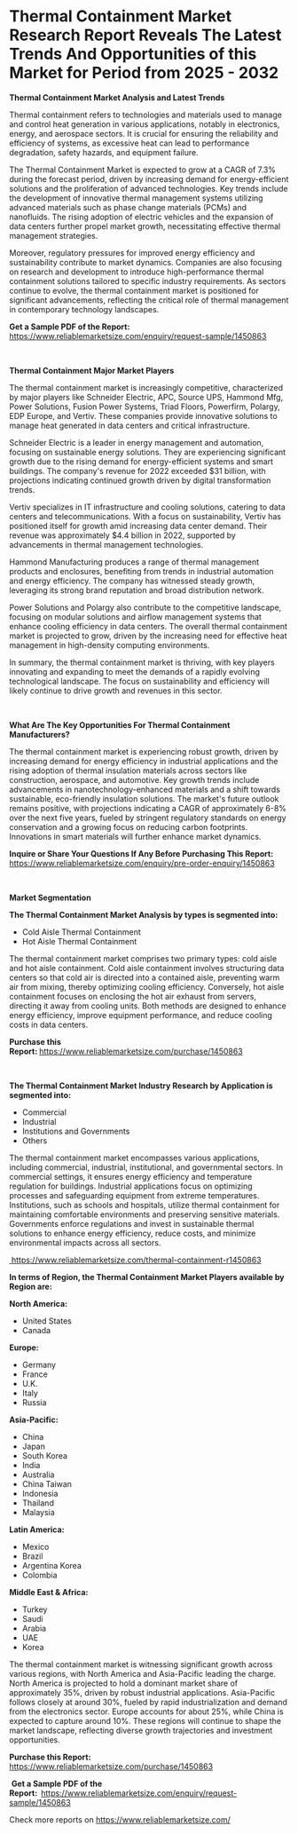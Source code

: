 <p><h1>Thermal Containment Market Research Report Reveals The Latest Trends And Opportunities of this Market for Period from 2025 - 2032</h1></p><p><strong>Thermal Containment Market Analysis and Latest Trends</strong></p>
<p><p>Thermal containment refers to technologies and materials used to manage and control heat generation in various applications, notably in electronics, energy, and aerospace sectors. It is crucial for ensuring the reliability and efficiency of systems, as excessive heat can lead to performance degradation, safety hazards, and equipment failure. </p><p>The Thermal Containment Market is expected to grow at a CAGR of 7.3% during the forecast period, driven by increasing demand for energy-efficient solutions and the proliferation of advanced technologies. Key trends include the development of innovative thermal management systems utilizing advanced materials such as phase change materials (PCMs) and nanofluids. The rising adoption of electric vehicles and the expansion of data centers further propel market growth, necessitating effective thermal management strategies. </p><p>Moreover, regulatory pressures for improved energy efficiency and sustainability contribute to market dynamics. Companies are also focusing on research and development to introduce high-performance thermal containment solutions tailored to specific industry requirements. As sectors continue to evolve, the thermal containment market is positioned for significant advancements, reflecting the critical role of thermal management in contemporary technology landscapes.</p></p>
<p><strong>Get a Sample PDF of the Report:&nbsp;</strong> <a href="https://www.reliablemarketsize.com/enquiry/request-sample/1450863?utm_campaign=2115&utm_medium=2&utm_source=Github&utm_content=ia&utm_term=17022025&utm_id=thermal-containment">https://www.reliablemarketsize.com/enquiry/request-sample/1450863</a></p>
<p>&nbsp;</p>
<p><strong>Thermal Containment Major Market Players</strong></p>
<p><p>The thermal containment market is increasingly competitive, characterized by major players like Schneider Electric, APC, Source UPS, Hammond Mfg, Power Solutions, Fusion Power Systems, Triad Floors, Powerfirm, Polargy, EDP Europe, and Vertiv. These companies provide innovative solutions to manage heat generated in data centers and critical infrastructure.</p><p>Schneider Electric is a leader in energy management and automation, focusing on sustainable energy solutions. They are experiencing significant growth due to the rising demand for energy-efficient systems and smart buildings. The company's revenue for 2022 exceeded $31 billion, with projections indicating continued growth driven by digital transformation trends.</p><p>Vertiv specializes in IT infrastructure and cooling solutions, catering to data centers and telecommunications. With a focus on sustainability, Vertiv has positioned itself for growth amid increasing data center demand. Their revenue was approximately $4.4 billion in 2022, supported by advancements in thermal management technologies.</p><p>Hammond Manufacturing produces a range of thermal management products and enclosures, benefiting from trends in industrial automation and energy efficiency. The company has witnessed steady growth, leveraging its strong brand reputation and broad distribution network.</p><p>Power Solutions and Polargy also contribute to the competitive landscape, focusing on modular solutions and airflow management systems that enhance cooling efficiency in data centers. The overall thermal containment market is projected to grow, driven by the increasing need for effective heat management in high-density computing environments.</p><p>In summary, the thermal containment market is thriving, with key players innovating and expanding to meet the demands of a rapidly evolving technological landscape. The focus on sustainability and efficiency will likely continue to drive growth and revenues in this sector.</p></p>
<p>&nbsp;</p>
<p><strong>What Are The Key Opportunities For Thermal Containment Manufacturers?</strong></p>
<p><p>The thermal containment market is experiencing robust growth, driven by increasing demand for energy efficiency in industrial applications and the rising adoption of thermal insulation materials across sectors like construction, aerospace, and automotive. Key growth trends include advancements in nanotechnology-enhanced materials and a shift towards sustainable, eco-friendly insulation solutions. The market's future outlook remains positive, with projections indicating a CAGR of approximately 6-8% over the next five years, fueled by stringent regulatory standards on energy conservation and a growing focus on reducing carbon footprints. Innovations in smart materials will further enhance market dynamics.</p></p>
<p><strong>Inquire or Share Your Questions If Any Before Purchasing This Report:</strong> <a href="https://www.reliablemarketsize.com/enquiry/pre-order-enquiry/1450863?utm_campaign=2115&utm_medium=2&utm_source=Github&utm_content=ia&utm_term=17022025&utm_id=thermal-containment">https://www.reliablemarketsize.com/enquiry/pre-order-enquiry/1450863</a></p>
<p>&nbsp;</p>
<p><strong>Market Segmentation</strong></p>
<p><strong>The Thermal Containment Market Analysis by types is segmented into:</strong></p>
<p><ul><li>Cold Aisle Thermal Containment</li><li>Hot Aisle Thermal Containment</li></ul></p>
<p><p>The thermal containment market comprises two primary types: cold aisle and hot aisle containment. Cold aisle containment involves structuring data centers so that cold air is directed into a contained aisle, preventing warm air from mixing, thereby optimizing cooling efficiency. Conversely, hot aisle containment focuses on enclosing the hot air exhaust from servers, directing it away from cooling units. Both methods are designed to enhance energy efficiency, improve equipment performance, and reduce cooling costs in data centers.</p></p>
<p><strong>Purchase this Report:&nbsp;</strong><a href="https://www.reliablemarketsize.com/purchase/1450863?utm_campaign=2115&utm_medium=2&utm_source=Github&utm_content=ia&utm_term=17022025&utm_id=thermal-containment">https://www.reliablemarketsize.com/purchase/1450863</a></p>
<p>&nbsp;</p>
<p><strong>The Thermal Containment Market Industry Research by Application is segmented into:</strong></p>
<p><ul><li>Commercial</li><li>Industrial</li><li>Institutions and Governments</li><li>Others</li></ul></p>
<p><p>The thermal containment market encompasses various applications, including commercial, industrial, institutional, and governmental sectors. In commercial settings, it ensures energy efficiency and temperature regulation for buildings. Industrial applications focus on optimizing processes and safeguarding equipment from extreme temperatures. Institutions, such as schools and hospitals, utilize thermal containment for maintaining comfortable environments and preserving sensitive materials. Governments enforce regulations and invest in sustainable thermal solutions to enhance energy efficiency, reduce costs, and minimize environmental impacts across all sectors.</p></p>
<p><a href="https://www.reliablemarketsize.com/thermal-containment-r1450863?utm_campaign=2115&utm_medium=2&utm_source=Github&utm_content=ia&utm_term=17022025&utm_id=thermal-containment">&nbsp;https://www.reliablemarketsize.com/thermal-containment-r1450863</a></p>
<p><strong>In terms of Region, the Thermal Containment Market Players available by Region are:</strong></p>
<p>
    <p> <strong> North America: </strong>
        <ul>
            <li>United States</li>
            <li>Canada</li>
        </ul>
        </p> 
    <p> <strong> Europe: </strong>
        <ul>
            <li>Germany</li>
            <li>France</li>
            <li>U.K.</li>
            <li>Italy</li>
            <li>Russia</li>
        </ul>
        </p> 
    <p> <strong> Asia-Pacific: </strong>
        <ul>
            <li>China</li>
            <li>Japan</li>
            <li>South Korea</li>
            <li>India</li>
            <li>Australia</li>
            <li>China Taiwan</li>
            <li>Indonesia</li>
            <li>Thailand</li>
            <li>Malaysia</li>
        </ul>
        </p> 
    <p> <strong> Latin America: </strong>
        <ul>
            <li>Mexico</li>
            <li>Brazil</li>
            <li>Argentina Korea</li>
            <li>Colombia</li>
        </ul>
        </p> 
    <p> <strong> Middle East & Africa: </strong>
        <ul>
            <li>Turkey</li>
            <li>Saudi</li>
            <li>Arabia</li>
            <li>UAE</li>
            <li>Korea</li>
        </ul>
    </p>
    </p>
<p><p>The thermal containment market is witnessing significant growth across various regions, with North America and Asia-Pacific leading the charge. North America is projected to hold a dominant market share of approximately 35%, driven by robust industrial applications. Asia-Pacific follows closely at around 30%, fueled by rapid industrialization and demand from the electronics sector. Europe accounts for about 25%, while China is expected to capture around 10%. These regions will continue to shape the market landscape, reflecting diverse growth trajectories and investment opportunities.</p></p>
<p><strong>Purchase this Report: </strong><a href="https://www.reliablemarketsize.com/purchase/1450863?utm_campaign=2115&utm_medium=2&utm_source=Github&utm_content=ia&utm_term=17022025&utm_id=thermal-containment">https://www.reliablemarketsize.com/purchase/1450863</a></p>
<p>&nbsp;<strong>Get a Sample PDF of the Report:&nbsp;&nbsp;</strong><a href="https://www.reliablemarketsize.com/enquiry/request-sample/1450863?utm_campaign=2115&utm_medium=2&utm_source=Github&utm_content=ia&utm_term=17022025&utm_id=thermal-containment">https://www.reliablemarketsize.com/enquiry/request-sample/1450863</a></p>
<p><strong></strong></p>
<p>Check more reports on <a href="https://www.reliablemarketsize.com/?utm_campaign=2115&utm_medium=2&utm_source=Github&utm_content=ia&utm_term=17022025&utm_id=thermal-containment">https://www.reliablemarketsize.com/</a></p>